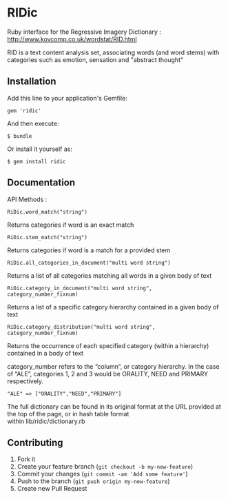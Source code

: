 # RIDic

Ruby interface for the Regressive Imagery Dictionary :  
http://www.kovcomp.co.uk/wordstat/RID.html

RID is a text content analysis set, associating words (and word stems) with  
categories such as emotion, sensation and "abstract thought"

## Installation

Add this line to your application's Gemfile:

    gem 'ridic'

And then execute:

    $ bundle

Or install it yourself as:

    $ gem install ridic

## Documentation

API Methods :

    RiDic.word_match("string")
Returns categories if word is an exact match
    
    RiDic.stem_match("string")
Returns categories if word is a match for a provided stem
    
    RiDic.all_categories_in_document("multi word string")
Returns a list of all categories matching all words in a given body of text
    
    RiDic.category_in_document("multi word string", category_number_fixnum)
Returns a list of a specific category hierarchy contained in a given body of text

    RiDic.category_distribution("multi word string", category_number_fixnum)
Returns the occurrence of each specified category (within a hierarchy) contained in a body of text

category_number refers to the “column”, or category hierarchy. In the case of “ALE”, categories 1, 2 and 3 would be ORALITY, NEED and PRIMARY respectively.

    "ALE" => ["ORALITY","NEED","PRIMARY"]

The full dictionary can be found in its original format at the URL provided at the top of the page, or in hash table format  
within lib/ridic/dictionary.rb
## Contributing

1. Fork it
2. Create your feature branch (`git checkout -b my-new-feature`)
3. Commit your changes (`git commit -am 'Add some feature'`)
4. Push to the branch (`git push origin my-new-feature`)
5. Create new Pull Request
